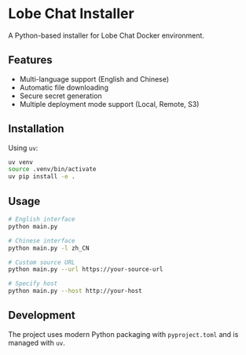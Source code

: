 # Lobe Chat Installer

A Python-based installer for Lobe Chat Docker environment.

## Features

- Multi-language support (English and Chinese)
- Automatic file downloading
- Secure secret generation
- Multiple deployment mode support (Local, Remote, S3)

## Installation

Using `uv`:

```bash
uv venv
source .venv/bin/activate
uv pip install -e .
```

## Usage

```bash
# English interface
python main.py

# Chinese interface
python main.py -l zh_CN

# Custom source URL
python main.py --url https://your-source-url

# Specify host
python main.py --host http://your-host
```

## Development

The project uses modern Python packaging with `pyproject.toml` and is managed with `uv`.
